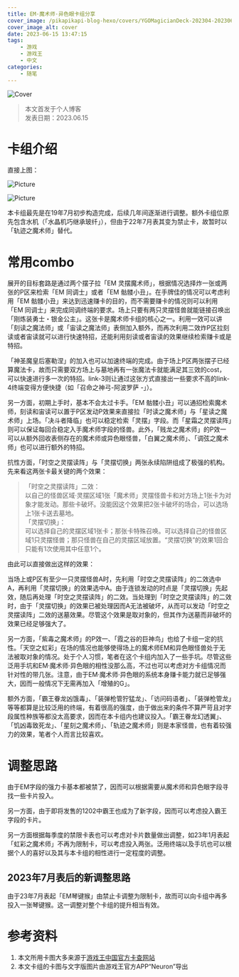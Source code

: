 ```yaml
---
title: EM·魔术师·异色眼卡组分享
cover_image: /pikapikapi-blog-hexo/covers/YGOMagicianDeck-202304-20230615.jpg
cover_image_alt: cover
date: 2023-06-15 13:47:15
tags: 
    - 游戏
    - 游戏王
    - 中文
categories:
    - 随笔
---
```


![Cover](cover-picture.jpg)

> 本文首发于个人博客\
> 发表日期：2023.06.15

# 卡组介绍

直接上图：

![Picture](deck-1.jpeg)

![Picture](deck-2.jpeg)

本卡组最先是在19年7月初步构造完成，后续几年间逐渐进行调整。额外卡组位原先包含水机（「水晶机巧继承玻纤」），但由于22年7月表其变为禁止卡，故暂时以「轨迹之魔术师」替代。

# 常用combo

展开的目标套路是通过两个摆子拉「EM 灵摆魔术师」，根据情况选择炸一张或两张的P区来检索「EM 同调士」或者「EM 骷髅小丑」。在手牌佳的情况可以考虑利用「EM 骷髅小丑」来达到迅速赚卡的目的，而不需要赚卡的情况则可以利用「EM 同调士」来完成同调终端的要求。场上只要有两只灵摆怪兽就能链接召唤出「刚炼装勇士・银金公主」。这张卡是魔术师卡组的核心之一。利用一效可以讲「刻读之魔法师」或「宙读之魔法师」表侧加入额外，而再次利用二效炸P区拉刻读或者宙读就可以进行快速特招，还能利用刻读或者宙读的效果继续检索赚卡或是特招。

「神圣魔皇后塞勒涅」的加入也可以加速终端的完成。由于场上P区两张摆子已经算魔法卡，故而只需要双方场上与墓地再有一张魔法卡就能满足其三效的cost，可以快速进行多一次的特招。link-3则让通过这张方式直接出一些要求不高的link-4终端变得方便快捷（如「召命之神弓-阿波罗萨 -」）。

另一方面，初期上手时，基本不会太过卡手。「EM 骷髅小丑」可以通招检索魔术师，刻读和宙读可以置于P区发动P效果来直接拉「时读之魔术师」与「星读之魔术师」上场。「决斗者降临」也可以稳定检索「灵摆」字段。而「星霜之灵摆读阵」则可以保证每回合稳定入手魔术师字段的怪兽。此外，「贱龙之魔术师」的P效一可以从额外回收表侧存在的魔术师或异色眼怪兽，「白翼之魔术师」、「调弦之魔术师」也可以进行额外的特招。

抗性方面，「时空之灵摆读阵」与「灵摆切换」两张永续陷阱组成了极强的机构。先来看这两张卡最关键的两个效果：

> 「时空之灵摆读阵」二效：\
> 以自己的怪兽区域·灵摆区域1张「魔术师」灵摆怪兽卡和对方场上1张卡为对象才能发动。那些卡破坏。没能因这个效果把2张卡破坏的场合，可以选场上1张卡送去墓地。\
> 「灵摆切换」：\
> 可以选择自己的灵摆区域1张卡；那张卡特殊召唤。可以选择自己的怪兽区域1只灵摆怪兽；那只怪兽在自己的灵摆区域放置。“灵摆切换”的效果1回合只能有1次使用其中任意1个。

由此可以直接做出这样的效果：

当场上或P区有至少一只灵摆怪兽A时，先利用「时空之灵摆读阵」的二效选中A，再利用「灵摆切换」的效果选中A。由于连锁发动的时点是「灵摆切换」先起效，随后再处理「时空之灵摆读阵」的二效。当处理到「时空之灵摆读阵」的二效时，由于「灵摆切换」的效果已被处理因而A无法被破坏，从而可以发动「时空之灵摆读阵」二效的送墓效果。尽管这个效果是取对象的，但其作为送墓而非破坏的效果已经足够强大了。

另一方面，「紫毒之魔术师」的P效一、「霞之谷的巨神鸟」也给了卡组一定的抗性。「天空之虹彩」在场的情况也能够使得场上的魔术师EM和异色眼怪兽处于无法被取对象的情况。处于个人习惯，笔者在这个卡组内加入了一些手坑。尽管这些泛用手坑和EM·魔术师·异色眼的相性没那么高，不过也可以考虑对方卡组情况而针对性的带几张。注意，由于EM·魔术师·异色眼的系统本身赚卡能力就已足够强大，因而一般情况下无需再加入「增殖的G」。

额外方面，「霸王眷龙凶饿毒」、「装弹枪管狞猛龙」、「访问码语者」、「装弹枪管龙」等等都算是比较泛用的终端，有着很高的强度，由于做出来的条件不算严苛且对字段属性种族等都没太高要求，因而在本卡组内也建议投入。「霸王眷龙幻透翼」、「饥凶毒致死龙」、「星刻之魔术师」、「轨迹之魔术师」则是本家怪兽，也有着较强力的效果，笔者个人而言比较喜欢。

# 调整思路

由于EM字段的强力卡基本都被禁了，因而可以根据需要从魔术师和异色眼字段寻找一些卡片投入。

另一方面，由于即将发售的1202中霸王也成为了新字段，因而可以考虑投入霸王字段的卡片。

另一方面根据每季度的禁限卡表也可以考虑对卡片数量做出调整，如23年1月表起「虹彩之魔术师」不再为限制卡，可以考虑投入两张。泛用终端以及手坑也可以根据个人的喜好以及其与本卡组的相性进行一定程度的调整。

## 2023年7月表后的新调整思路

由于23年7月表起「EM琴键猴」由禁止卡调整为限制卡，故而可以向卡组中再多投入一张琴键猴。这一调整对整个卡组的提升相当有效。

# 参考资料

1. 本文所用卡图大多来源于[游戏王中国官方卡查网站](https://db.yugioh-card-cn.com/index.html)
2. 本文卡组的卡图与文字版图片由游戏王官方APP“Neuron”导出
